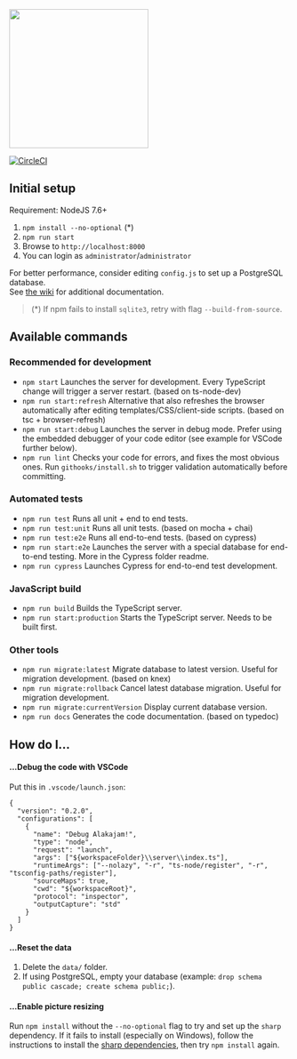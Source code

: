<img src="https://raw.githubusercontent.com/mkalam-alami/alakajam/master/static/images/logo.png" width="250" />

[![CircleCI](https://circleci.com/gh/alakajam-team/alakajam/tree/master.svg?style=svg)](https://circleci.com/gh/alakajam-team/alakajam/tree/master)

## Initial setup

Requirement: NodeJS 7.6+

1. `npm install --no-optional` (*)
2. `npm run start`
3. Browse to `http://localhost:8000`
4. You can login as `administrator`/`administrator`

For better performance, consider editing `config.js` to set up a PostgreSQL database.  
See [the wiki](https://github.com/alakajam-team/alakajam/wiki) for additional documentation.

> (*) If npm fails to install `sqlite3`, retry with flag `--build-from-source`.

## Available commands

### Recommended for development

* `npm start` Launches the server for development. Every TypeScript change will trigger a server restart. (based on ts-node-dev)
* `npm run start:refresh` Alternative that also refreshes the browser automatically after editing templates/CSS/client-side scripts. (based on tsc + browser-refresh)
* `npm run start:debug` Launches the server in debug mode. Prefer using the embedded debugger of your code editor (see example for VSCode further below).
* `npm run lint` Checks your code for errors, and fixes the most obvious ones. Run `githooks/install.sh` to trigger validation automatically before committing.

### Automated tests

* `npm run test` Runs all unit + end to end tests.
* `npm run test:unit` Runs all unit tests. (based on mocha + chai)
* `npm run test:e2e` Runs all end-to-end tests. (based on cypress) 
* `npm run start:e2e` Launches the server with a special database for end-to-end testing. More in the Cypress folder readme.
* `npm run cypress` Launches Cypress for end-to-end test development.

### JavaScript build

* `npm run build` Builds the TypeScript server.
* `npm run start:production` Starts the TypeScript server. Needs to be built first.

### Other tools

* `npm run migrate:latest` Migrate database to latest version. Useful for migration development. (based on knex)
* `npm run migrate:rollback` Cancel latest database migration. Useful for migration development.
* `npm run migrate:currentVersion` Display current database version.
* `npm run docs` Generates the code documentation. (based on typedoc)

## How do I...

#### ...Debug the code with VSCode

Put this in `.vscode/launch.json`:

```
{
  "version": "0.2.0",
  "configurations": [
    {
      "name": "Debug Alakajam!",
      "type": "node",
      "request": "launch",
      "args": ["${workspaceFolder}\\server\\index.ts"],
      "runtimeArgs": ["--nolazy", "-r", "ts-node/register", "-r", "tsconfig-paths/register"],
      "sourceMaps": true,
      "cwd": "${workspaceRoot}",
      "protocol": "inspector",
      "outputCapture": "std"
    }
  ]
}
```

#### ...Reset the data

1. Delete the `data/` folder.
2. If using PostgreSQL, empty your database (example: `drop schema public cascade; create schema public;`).

#### ...Enable picture resizing

Run `npm install` without the `--no-optional` flag to try and set up the `sharp` dependency. If it fails to install (especially on Windows), follow the instructions to install the [sharp dependencies](http://sharp.dimens.io/en/stable/install/), then try `npm install` again.
